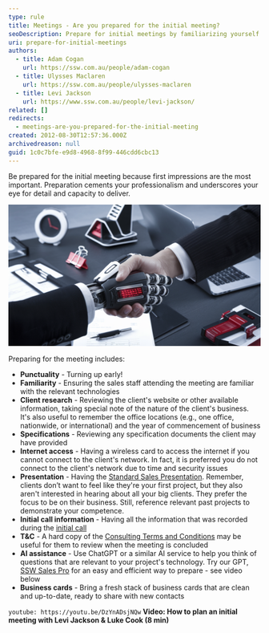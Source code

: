 ```yaml
---
type: rule
title: Meetings - Are you prepared for the initial meeting?
seoDescription: Prepare for initial meetings by familiarizing yourself with client technology, reviewing their website and specifications, and having a standard sales presentation ready.
uri: prepare-for-initial-meetings
authors:
  - title: Adam Cogan
    url: https://ssw.com.au/people/adam-cogan
  - title: Ulysses Maclaren
    url: https://ssw.com.au/people/ulysses-maclaren
  - title: Levi Jackson
    url: https://www.ssw.com.au/people/levi-jackson/
related: []
redirects:
  - meetings-are-you-prepared-for-the-initial-meeting
created: 2012-08-30T12:57:36.000Z
archivedreason: null
guid: 1c0c7bfe-e9d8-4968-8f99-446cdd6cbc13
---
```


Be prepared for the initial meeting because first impressions are the most important. Preparation cements your professionalism and underscores your eye for detail and capacity to deliver.

<!--endintro-->

![Figure: Preparing for an Initial Meeting - AI is your best friend!](ai-handshake.webp)

Preparing for the meeting includes:

- **Punctuality** - Turning up early!
- **Familiarity** - Ensuring the sales staff attending the meeting are familiar with the relevant technologies
- **Client research** - Reviewing the client's website or other available information, taking special note of the nature of the client's business. It's also useful to remember the office locations (e.g., one office, nationwide, or international) and the year of commencement of business
- **Specifications** - Reviewing any specification documents the client may have provided
- **Internet access** - Having a wireless card to access the internet if you cannot connect to the client's network. In fact, it is preferred you do not connect to the client's network due to time and security issues
- **Presentation** - Having the [Standard Sales Presentation](https://github.com/SSWConsulting/SSW.Rules.Content/raw/main/rules/meetings-are-you-prepared-for-the-initial-meeting/SSW-SalesMarketing.pptx). Remember, clients don’t want to feel like they're your first project, but they also aren't interested in hearing about all your big clients. They prefer the focus to be on their business. Still, reference relevant past projects to demonstrate your competence.
- **Initial call information** - Having all the information that was recorded during the [initial call](/be-prepared-for-inbound-calls)
- **T&C** - A hard copy of the [Consulting Terms and Conditions](https://www.ssw.com.au/terms-and-conditions) may be useful for them to review when the meeting is concluded
- **AI assistance** - Use ChatGPT or a similar AI service to help you think of questions that are relevant to your project's technology. Try our GPT, [SSW Sales Pro](https://chatgpt.com/g/g-PlDXigpe3-ssw-sales-pro) for an easy and efficient way to prepare - see video below
- **Business cards** - Bring a fresh stack of business cards that are clean and up-to-date, ready to share with new contacts

`youtube: https://youtu.be/DzYnADsjNQw`
**Video: How to plan an initial meeting with Levi Jackson & Luke Cook (8 min)**
